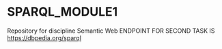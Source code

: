 # SPARQL_MODULE1
Repository for discipline Semantic Web
  ENDPOINT FOR SECOND TASK IS https://dbpedia.org/sparql

